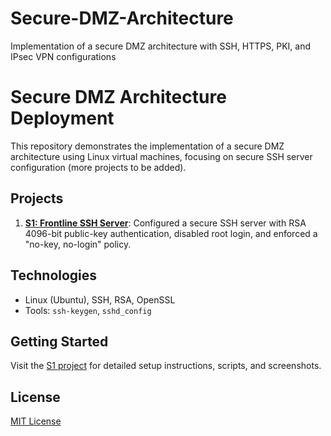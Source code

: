 # Secure-DMZ-Architecture
Implementation of a secure DMZ architecture with SSH, HTTPS, PKI, and IPsec VPN configurations
# Secure DMZ Architecture Deployment

This repository demonstrates the implementation of a secure DMZ architecture using Linux virtual machines, focusing on secure SSH server configuration (more projects to be added).

## Projects
1. **[S1: Frontline SSH Server](s1-ssh-server/)**: Configured a secure SSH server with RSA 4096-bit public-key authentication, disabled root login, and enforced a "no-key, no-login" policy.

## Technologies
- Linux (Ubuntu), SSH, RSA, OpenSSL
- Tools: `ssh-keygen`, `sshd_config`

## Getting Started
Visit the [S1 project](s1-ssh-server/) for detailed setup instructions, scripts, and screenshots.

## License
[MIT License](LICENSE)
